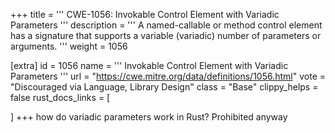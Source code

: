 +++
title = '''
CWE-1056: Invokable Control Element with Variadic Parameters
'''
description	= '''
A named-callable or method control element has a signature that supports a variable (variadic) number of parameters or arguments.
'''
weight = 1056

[extra]
id = 1056
name = '''
Invokable Control Element with Variadic Parameters
'''
url = "https://cwe.mitre.org/data/definitions/1056.html"
vote = "Discouraged via Language, Library Design"
class = "Base"
clippy_helps = false
rust_docs_links = [
	
]
+++
how do variadic parameters work in Rust? Prohibited anyway